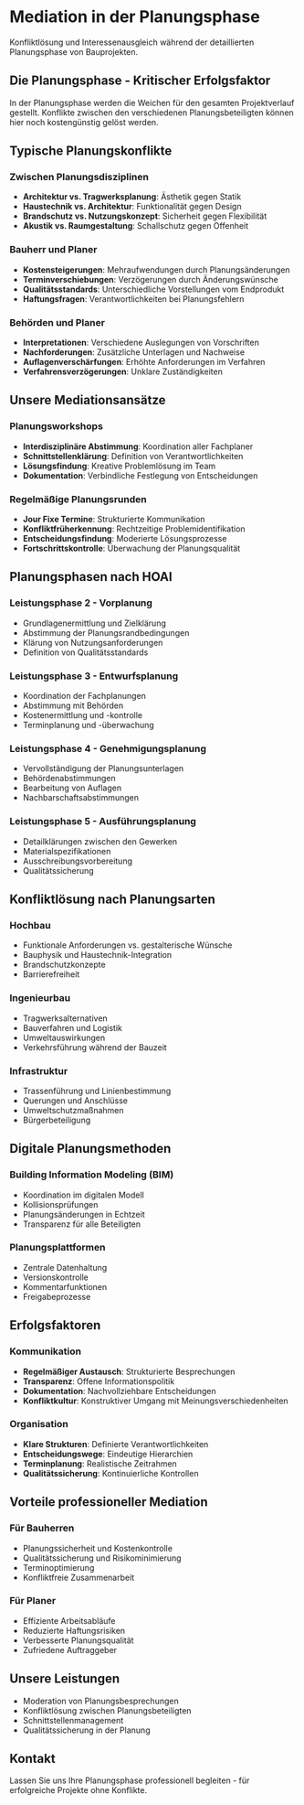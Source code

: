 # Mediation in der Planungsphase

Konfliktlösung und Interessenausgleich während der detaillierten Planungsphase von Bauprojekten.

## Die Planungsphase - Kritischer Erfolgsfaktor

In der Planungsphase werden die Weichen für den gesamten Projektverlauf gestellt. Konflikte zwischen den verschiedenen Planungsbeteiligten können hier noch kostengünstig gelöst werden.

## Typische Planungskonflikte

### Zwischen Planungsdisziplinen
- **Architektur vs. Tragwerksplanung**: Ästhetik gegen Statik
- **Haustechnik vs. Architektur**: Funktionalität gegen Design
- **Brandschutz vs. Nutzungskonzept**: Sicherheit gegen Flexibilität
- **Akustik vs. Raumgestaltung**: Schallschutz gegen Offenheit

### Bauherr und Planer
- **Kostensteigerungen**: Mehraufwendungen durch Planungsänderungen
- **Terminverschiebungen**: Verzögerungen durch Änderungswünsche
- **Qualitätsstandards**: Unterschiedliche Vorstellungen vom Endprodukt
- **Haftungsfragen**: Verantwortlichkeiten bei Planungsfehlern

### Behörden und Planer
- **Interpretationen**: Verschiedene Auslegungen von Vorschriften
- **Nachforderungen**: Zusätzliche Unterlagen und Nachweise
- **Auflagenverschärfungen**: Erhöhte Anforderungen im Verfahren
- **Verfahrensverzögerungen**: Unklare Zuständigkeiten

## Unsere Mediationsansätze

### Planungsworkshops
- **Interdisziplinäre Abstimmung**: Koordination aller Fachplaner
- **Schnittstellenklärung**: Definition von Verantwortlichkeiten
- **Lösungsfindung**: Kreative Problemlösung im Team
- **Dokumentation**: Verbindliche Festlegung von Entscheidungen

### Regelmäßige Planungsrunden
- **Jour Fixe Termine**: Strukturierte Kommunikation
- **Konfliktfrüherkennung**: Rechtzeitige Problemidentifikation
- **Entscheidungsfindung**: Moderierte Lösungsprozesse
- **Fortschrittskontrolle**: Überwachung der Planungsqualität

## Planungsphasen nach HOAI

### Leistungsphase 2 - Vorplanung
- Grundlagenermittlung und Zielklärung
- Abstimmung der Planungsrandbedingungen
- Klärung von Nutzungsanforderungen
- Definition von Qualitätsstandards

### Leistungsphase 3 - Entwurfsplanung
- Koordination der Fachplanungen
- Abstimmung mit Behörden
- Kostenermittlung und -kontrolle
- Terminplanung und -überwachung

### Leistungsphase 4 - Genehmigungsplanung
- Vervollständigung der Planungsunterlagen
- Behördenabstimmungen
- Bearbeitung von Auflagen
- Nachbarschaftsabstimmungen

### Leistungsphase 5 - Ausführungsplanung
- Detailklärungen zwischen den Gewerken
- Materialspezifikationen
- Ausschreibungsvorbereitung
- Qualitätssicherung

## Konfliktlösung nach Planungsarten

### Hochbau
- Funktionale Anforderungen vs. gestalterische Wünsche
- Bauphysik und Haustechnik-Integration
- Brandschutzkonzepte
- Barrierefreiheit

### Ingenieurbau
- Tragwerksalternativen
- Bauverfahren und Logistik
- Umweltauswirkungen
- Verkehrsführung während der Bauzeit

### Infrastruktur
- Trassenführung und Linienbestimmung
- Querungen und Anschlüsse
- Umweltschutzmaßnahmen
- Bürgerbeteiligung

## Digitale Planungsmethoden

### Building Information Modeling (BIM)
- Koordination im digitalen Modell
- Kollisionsprüfungen
- Planungsänderungen in Echtzeit
- Transparenz für alle Beteiligten

### Planungsplattformen
- Zentrale Datenhaltung
- Versionskontrolle
- Kommentarfunktionen
- Freigabeprozesse

## Erfolgsfaktoren

### Kommunikation
- **Regelmäßiger Austausch**: Strukturierte Besprechungen
- **Transparenz**: Offene Informationspolitik
- **Dokumentation**: Nachvollziehbare Entscheidungen
- **Konfliktkultur**: Konstruktiver Umgang mit Meinungsverschiedenheiten

### Organisation
- **Klare Strukturen**: Definierte Verantwortlichkeiten
- **Entscheidungswege**: Eindeutige Hierarchien
- **Terminplanung**: Realistische Zeitrahmen
- **Qualitätssicherung**: Kontinuierliche Kontrollen

## Vorteile professioneller Mediation

### Für Bauherren
- Planungssicherheit und Kostenkontrolle
- Qualitätssicherung und Risikominimierung
- Terminoptimierung
- Konfliktfreie Zusammenarbeit

### Für Planer
- Effiziente Arbeitsabläufe
- Reduzierte Haftungsrisiken
- Verbesserte Planungsqualität
- Zufriedene Auftraggeber

## Unsere Leistungen

- Moderation von Planungsbesprechungen
- Konfliktlösung zwischen Planungsbeteiligten
- Schnittstellenmanagement
- Qualitätssicherung in der Planung

## Kontakt

Lassen Sie uns Ihre Planungsphase professionell begleiten - für erfolgreiche Projekte ohne Konflikte.